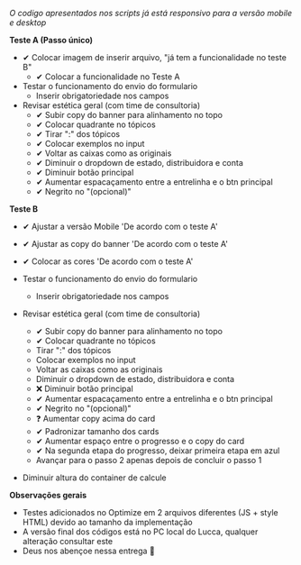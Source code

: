 _O codigo apresentados nos scripts já está responsivo para a versão mobile e desktop_

**Teste A (Passo único)**
  - ✔ Colocar imagem de inserir arquivo, "já tem a funcionalidade no teste B"
    - ✔ Colocar a funcionalidade no Teste A 
  - Testar o funcionamento do envio do formulario
    - Inserir obrigatoriedade nos campos
  - Revisar estética geral (com time de consultoria)
    - ✔ Subir copy do banner para alinhamento no topo
    - ✔ Colocar quadrante no tópicos
    - ✔ Tirar ":" dos tópicos
    - ✔ Colocar exemplos no input
    - ✔ Voltar as caixas como as originais
    - ✔ Diminuir o dropdown de estado, distribuidora e conta
    - ✔ Diminuir botão principal
    - ✔ Aumentar espacaçamento entre a entrelinha e o btn principal
    - ✔ Negrito no "(opcional)"

**Teste B**
  - ✔ Ajustar a versão Mobile 'De acordo com o teste A'
  - ✔ Ajustar as copy do banner 'De acordo com o teste A' 
  - ✔ Colocar as cores 'De acordo com o teste A'
  - Testar o funcionamento do envio do formulario
    - Inserir obrigatoriedade nos campos
  - Revisar estética geral (com time de consultoria)
    - ✔ Subir copy do banner para alinhamento no topo
    - ✔ Colocar quadrante no tópicos
    - Tirar ":" dos tópicos
    - Colocar exemplos no input
    - Voltar as caixas como as originais
    - Diminuir o dropdown de estado, distribuidora e conta
    - ❌ Diminuir botão principal
    - ✔ Aumentar espacaçamento entre a entrelinha e o btn principal
    - ✔ Negrito no "(opcional)"
    - ❓ Aumentar copy acima do card
    - ✔ Padronizar tamanho dos cards
    - ✔ Aumentar espaço entre o progresso e o copy do card
    - ✔ Na segunda etapa do progresso, deixar primeira etapa em azul
    - Avançar para o passo 2 apenas depois de concluir o passo 1

- Diminuir altura do container de calcule

**Observações gerais**
  - Testes adicionados no Optimize em 2 arquivos diferentes (JS + style HTML) devido ao tamanho da implementação
  - A versão final dos códigos está no PC local do Lucca, qualquer alteração consultar este
  - Deus nos abençoe nessa entrega 🙏
